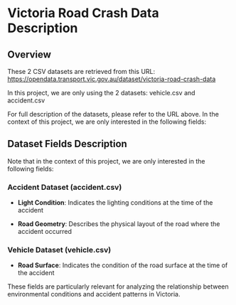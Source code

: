 # Victoria Road Crash Data Description

## Overview
These 2 CSV datasets are retrieved from this URL: https://opendata.transport.vic.gov.au/dataset/victoria-road-crash-data

In this project, we are only using the 2 datasets: vehicle.csv and accident.csv

For full description of the datasets, please refer to the URL above. In the context of this project, we are only interested in the following fields:

## Dataset Fields Description
Note that in the context of this project, we are only interested in the following fields:
### Accident Dataset (accident.csv)
- **Light Condition**: Indicates the lighting conditions at the time of the accident
  
- **Road Geometry**: Describes the physical layout of the road where the accident occurred

### Vehicle Dataset (vehicle.csv)
- **Road Surface**: Indicates the condition of the road surface at the time of the accident

These fields are particularly relevant for analyzing the relationship between environmental conditions and accident patterns in Victoria.



